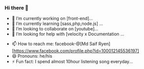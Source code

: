 ### Hi there 👋

- 🔭 I’m currently working on [front-end]...
- 🌱 I’m currently learning [sass,php,node.js] ...
- 👯 I’m looking to collaborate on [youtube]...
- 🤔 I’m looking for help with [velocity x Documentation ...
<!-- 💬 Ask me about [html,css, ...-->
- 📫 How to reach me: facebook-@[Md Saif Ryen][https://www.facebook.com/profile.php?id=100012145536197]
- 😄 Pronouns: he/his
- ⚡ Fun fact: I spend almost 10hour listening song everyday...
